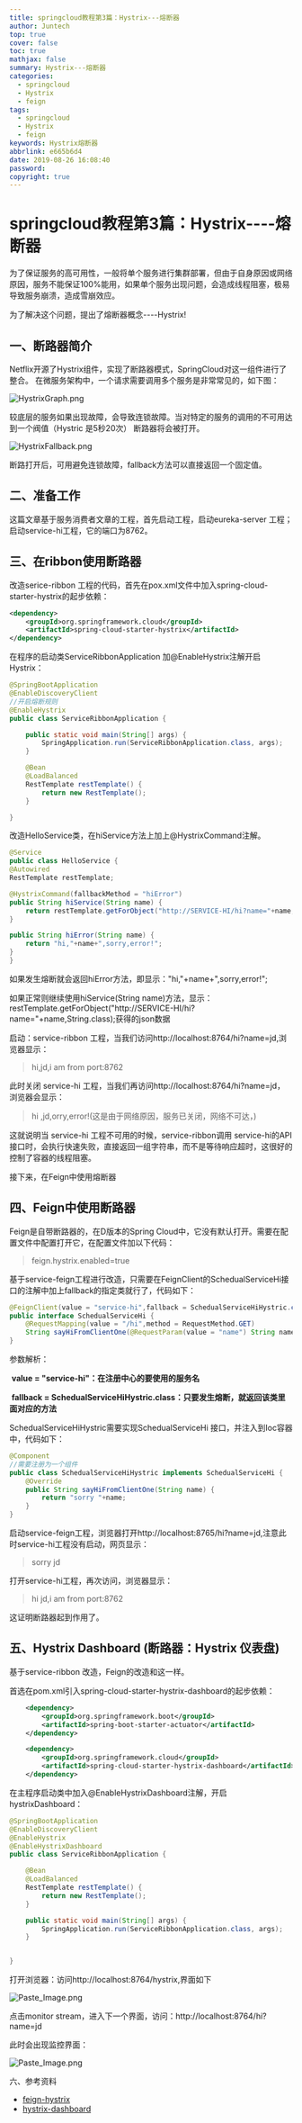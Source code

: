 ```yaml
---
title: springcloud教程第3篇：Hystrix---熔断器
author: Juntech
top: true
cover: false
toc: true
mathjax: false
summary: Hystrix---熔断器
categories:
  - springcloud
  - Hystrix
  - feign
tags:
  - springcloud
  - Hystrix
  - feign
keywords: Hystrix熔断器
abbrlink: e665b6d4
date: 2019-08-26 16:08:40
password:
copyright: true
---
```


# springcloud教程第3篇：Hystrix----熔断器

为了保证服务的高可用性，一般将单个服务进行集群部署，但由于自身原因或网络原因，服务不能保证100%能用，如果单个服务出现问题，会造成线程阻塞，极易导致服务崩溃，造成雪崩效应。

为了解决这个问题，提出了熔断器概念----Hystrix!

## 一、断路器简介

Netflix开源了Hystrix组件，实现了断路器模式，SpringCloud对这一组件进行了整合。 在微服务架构中，一个请求需要调用多个服务是非常常见的，如下图：

![HystrixGraph.png](https://forezp.obs.myhuaweicloud.com/img/jianshu/2279594-08d8d524c312c27d.png)

较底层的服务如果出现故障，会导致连锁故障。当对特定的服务的调用的不可用达到一个阀值（Hystric 是5秒20次） 断路器将会被打开。

![HystrixFallback.png](https://forezp.obs.myhuaweicloud.com/img/jianshu/2279594-8dcb1f208d62046f.png)

断路打开后，可用避免连锁故障，fallback方法可以直接返回一个固定值。

## 二、准备工作

这篇文章基于服务消费者文章的工程，首先启动工程，启动eureka-server 工程；启动service-hi工程，它的端口为8762。

## 三、在ribbon使用断路器

改造serice-ribbon 工程的代码，首先在pox.xml文件中加入spring-cloud-starter-hystrix的起步依赖：

```xml
<dependency>
    <groupId>org.springframework.cloud</groupId>
    <artifactId>spring-cloud-starter-hystrix</artifactId>
</dependency>
```

在程序的启动类ServiceRibbonApplication 加@EnableHystrix注解开启Hystrix：

```java
@SpringBootApplication
@EnableDiscoveryClient
//开启熔断规则
@EnableHystrix
public class ServiceRibbonApplication {

	public static void main(String[] args) {
		SpringApplication.run(ServiceRibbonApplication.class, args);
	}

	@Bean
	@LoadBalanced
	RestTemplate restTemplate() {
		return new RestTemplate();
	}

}
```

改造HelloService类，在hiService方法上加上@HystrixCommand注解。

```java
@Service
public class HelloService {
@Autowired
RestTemplate restTemplate;

@HystrixCommand(fallbackMethod = "hiError")
public String hiService(String name) {
    return restTemplate.getForObject("http://SERVICE-HI/hi?name="+name,String.class);
}

public String hiError(String name) {
    return "hi,"+name+",sorry,error!";
}
}
```

如果发生熔断就会返回hiError方法，即显示："hi,"+name+",sorry,error!";

如果正常则继续使用hiService(String name)方法，显示：restTemplate.getForObject("http://SERVICE-HI/hi?name="+name,String.class);获得的json数据

启动：service-ribbon 工程，当我们访问http://localhost:8764/hi?name=jd,浏览器显示：

> hi,jd,i am from port:8762

此时关闭 service-hi 工程，当我们再访问http://localhost:8764/hi?name=jd，浏览器会显示：

> hi ,jd,orry,error!(这是由于网络原因，服务已关闭，网络不可达，)

这就说明当 service-hi 工程不可用的时候，service-ribbon调用 service-hi的API接口时，会执行快速失败，直接返回一组字符串，而不是等待响应超时，这很好的控制了容器的线程阻塞。

接下来，在Feign中使用熔断器

## 四、Feign中使用断路器

Feign是自带断路器的，在D版本的Spring Cloud中，它没有默认打开。需要在配置文件中配置打开它，在配置文件加以下代码：

> feign.hystrix.enabled=true

基于service-feign工程进行改造，只需要在FeignClient的SchedualServiceHi接口的注解中加上fallback的指定类就行了，代码如下：

```java
@FeignClient(value = "service-hi",fallback = SchedualServiceHiHystric.class)
public interface SchedualServiceHi {
    @RequestMapping(value = "/hi",method = RequestMethod.GET)
    String sayHiFromClientOne(@RequestParam(value = "name") String name);
}
```

参数解析：

​	**value = "service-hi"：在注册中心的要使用的服务名**

​	**fallback = SchedualServiceHiHystric.class：只要发生熔断，就返回该类里面对应的方法**

SchedualServiceHiHystric需要实现SchedualServiceHi 接口，并注入到Ioc容器中，代码如下：

```java
@Component
//需要注册为一个组件
public class SchedualServiceHiHystric implements SchedualServiceHi {
    @Override
    public String sayHiFromClientOne(String name) {
        return "sorry "+name;
    }
}
```

启动service-feign工程，浏览器打开http://localhost:8765/hi?name=jd,注意此时service-hi工程没有启动，网页显示：

> sorry jd

打开service-hi工程，再次访问，浏览器显示：

> hi jd,i am from port:8762

这证明断路器起到作用了。

## 五、Hystrix Dashboard (断路器：Hystrix 仪表盘)

基于service-ribbon 改造，Feign的改造和这一样。

首选在pom.xml引入spring-cloud-starter-hystrix-dashboard的起步依赖：

```xml
	<dependency>
		<groupId>org.springframework.boot</groupId>
		<artifactId>spring-boot-starter-actuator</artifactId>
	</dependency>

	<dependency>
		<groupId>org.springframework.cloud</groupId>
		<artifactId>spring-cloud-starter-hystrix-dashboard</artifactId>
	</dependency>
```

在主程序启动类中加入@EnableHystrixDashboard注解，开启hystrixDashboard：

```java
@SpringBootApplication
@EnableDiscoveryClient
@EnableHystrix
@EnableHystrixDashboard
public class ServiceRibbonApplication {

    @Bean
	@LoadBalanced
	RestTemplate restTemplate() {
		return new RestTemplate();
	}

	public static void main(String[] args) {
		SpringApplication.run(ServiceRibbonApplication.class, args);
	}


}
```

打开浏览器：访问http://localhost:8764/hystrix,界面如下

![Paste_Image.png](https://forezp.obs.myhuaweicloud.com/img/jianshu/2279594-64f5fa9d0d96ee21.png)

点击monitor stream，进入下一个界面，访问：http://localhost:8764/hi?name=jd

此时会出现监控界面：

![Paste_Image.png](https://forezp.obs.myhuaweicloud.com/img/jianshu/2279594-755cd7ce5c066649.png)

六、参考资料

- [feign-hystrix](https://projects.spring.io/spring-cloud/spring-cloud.html#spring-cloud-feign-hystrix)
- [hystrix-dashboard](https://projects.spring.io/spring-cloud/spring-cloud.html#_circuit_breaker_hystrix_dashboard)
